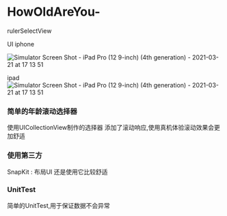 # HowOldAreYou-
rulerSelectView

UI 
iphone

![Simulator Screen Shot - iPad Pro (12 9-inch) (4th generation) - 2021-03-21 at 17 13 51](https://user-images.githubusercontent.com/15857889/111899634-e0579480-8a68-11eb-9763-b5071ffe4175.png)

ipad
![Simulator Screen Shot - iPad Pro (12 9-inch) (4th generation) - 2021-03-21 at 17 13 51](https://user-images.githubusercontent.com/15857889/111899640-ee0d1a00-8a68-11eb-8496-76cc5bc300ce.png)


### 简单的年龄滚动选择器

使用UICollectionView制作的选择器
添加了滚动响应,使用真机体验滚动效果会更加舒适


### 使用第三方
SnapKit : 布局UI 还是使用它比较舒适

### UnitTest

简单的UnitTest,用于保证数据不会异常







